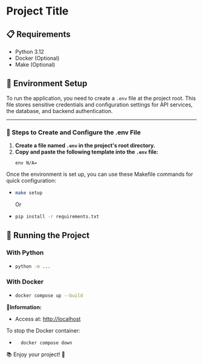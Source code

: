 # Project Title

## 📋 Requirements

- Python 3.12
- Docker (Optional)
- Make (Optional)

## 🔧 Environment Setup

To run the application, you need to create a `.env` file at the project root. This file stores sensitive credentials and configuration settings for API services, the database, and backend authentication.

---

### 📄 Steps to Create and Configure the .env File

1. **Create a file named `.env` in the project's root directory.**
2. **Copy and paste the following template into the `.env` file:**
   ```
   env N/A=
   ```

Once the environment is set up, you can use these Makefile commands for quick configuration:

- ```bash
  make setup
  ```
  Or
- ```bash
  pip install -r requirements.txt
  ```

## 🚀 Running the Project

### With Python

- ```bash
  python -m ...
  ```

### With Docker

- ```bash
  docker compose up --build
  ```

🔗**Information:**

- Access at: [http://localhost](http://localhost)

To stop the Docker container:

- ```bash
    docker compose down
  ```

📚 Enjoy your project! 🌟

